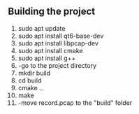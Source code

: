 ## Building the project
1. sudo apt update
2. sudo apt install qt6-base-dev
3. sudo apt install libpcap-dev
4. sudo apt install cmake
5. sudo apt install g++
6. -go to the project directory 
7. mkdir build
8. cd build
9. cmake ..
10. make
11. -move record.pcap to the "build" folder